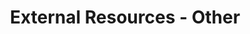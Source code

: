 ---
title: External Resources - Other
order: 10
links:
  - text: "Over-grooming (iCatCare) (Web)"
    url: "https://icatcare.org/articles/over-grooming-in-cats"
  - text: "Cat carrier training (iCatCare) (Youtube)"
    url: "https://www.youtube.com/watch?v=mM2BXLJkLhc"
---